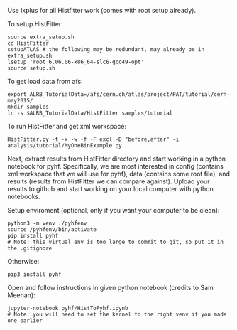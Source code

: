 Use lxplus for all Histfitter work (comes with root setup already).

To setup HistFitter:

    source extra_setup.sh
    cd HistFitter
    setupATLAS # the following may be redundant, may already be in extra_setup.sh
    lsetup 'root 6.06.06-x86_64-slc6-gcc49-opt'
    source setup.sh

To get load data from afs:

    export ALRB_TutorialData=/afs/cern.ch/atlas/project/PAT/tutorial/cern-may2015/
    mkdir samples
    ln -s $ALRB_TutorialData/HistFitter samples/tutorial

To run HistFitter and get xml workspace:

    HistFitter.py -t -x -w -f -F excl -D "before,after" -i analysis/tutorial/MyOneBinExample.py

Next, extract results from HistFitter directory and start working in a python notebook for pyhf. Specifically, we are most interested in config (contains xml workspace that we will use for pyhf), data (contains some root file), and results (results from HistFitter we can compare against). Upload your results to github and start working on your local computer with python notebooks.

Setup enviroment (optional, only if you want your computer to be clean):

    python3 -m venv ./pyhfenv
    source /pyhfenv/bin/activate
    pip install pyhf
    # Note: this virtual env is too large to commit to git, so put it in the .gitignore

Otherwise:

    pip3 install pyhf
    
Open and follow instructions in given python notebook (credits to Sam Meehan):

    jupyter-notebook pyhf/HistToPyhf.ipynb
    # Note: you will need to set the kernel to the right venv if you made one earlier

